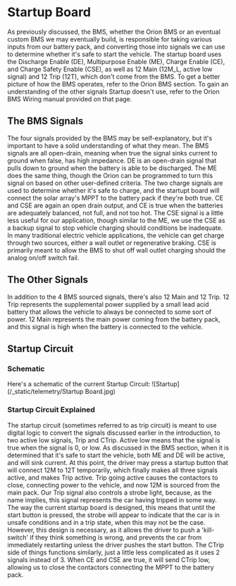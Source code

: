 # Startup Board
As previously discussed, the BMS, whether the Orion BMS or an eventual custom BMS we may eventually build, is responsible for taking various inputs from our battery pack, and converting those into signals we can use to determine whether it's safe to start the vehicle. The startup board uses the Discharge Enable (DE), Multipurpose Enable (ME), Charge Enable (CE), and Charge Safety Enable (CSE), as well as 12 Main (12M_L, active low signal) and 12 Trip (12T), which don't come from the BMS. To get a better picture of how the BMS operates, refer to the Orion BMS section. To gain an understanding of the other signals Startup doesn't use, refer to the Orion BMS Wiring manual provided on that page.
## The BMS Signals
The four signals provided by the BMS may be self-explanatory, but it's important to have a solid understanding of what they mean. The BMS signals are all open-drain, meaning when true the signal sinks current to ground when false, has high impedance. DE is an open-drain signal that pulls down to ground when the battery is able to be discharged. The ME does the same thing, though the Orion can be programmed to turn this signal on based on other user-defined criteria. The two charge signals are used to determine whether it's safe to charge, and the startupt board will connect the solar array's MPPT to the battery pack if they're both true. CE and CSE are again an open drain output, and CE is true when the batteries are adequately balanced, not full, and not too hot. The CSE signal is a little less useful for our application, though similar to the ME, we use the CSE as a backup signal to stop vehicle charging should conditions be inadequate. In many traditional electric vehicle applications, the vehicle can get charge through two sources, either a wall outlet or regenerative braking. CSE is primarily meant to allow the BMS to shut off wall outlet charging should the analog on/off switch fail.
## The Other Signals
In addition to the 4 BMS sourced signals, there's also 12 Main and 12 Trip. 12 Trip represents the supplemental power supplied by a small lead acid battery that allows the vehicle to always be connected to some sort of power. 12 Main represents the main power coming from the battery pack, and this signal is high when the battery is connected to the vehicle. 
## Startup Circuit
### Schematic
Here's a schematic of the current Startup Circuit:
![Startup](/_static/telemetry/Startup Board.jpg)
### Startup Circuit Explained
The startup circuit (sometimes referred to as trip circuit) is meant to use digital logic to convert the signals discussed earlier in the introduction, to two active low signals, Trip and CTrip. Active low means that the signal is true when the signal is 0, or low. As discussed in the BMS section, when it is determined that it's safe to start the vehicle, both ME and DE will be active, and will sink current. At this point, the driver may press a startup button that will connect 12M to 12T temporarily, which finally makes all three signals active, and makes Trip active. Trip going active causes the contactors to close, connecting power to the vehicle, and now 12M is sourced from the main pack. 
Our Trip signal also controls a strobe light, because, as the name implies, this signal represents the car having tripped in some way. The way the current startup board is designed, this means that until the start button is pressed, the strobe will appear to indicate that the car is in unsafe conditions and in a trip state, when this may not be the case. However, this design is necessary, as it allows the driver to push a 'kill-switch' if they think something is wrong, and prevents the car from immediately restarting unless the driver pushes the start button. 
The CTrip side of things functions similarly, just a little less complicated as it uses 2 signals instead of 3. When CE and CSE are true, it will send CTrip low, allowing us to close the contactors connecting the MPPT to the battery pack. 
